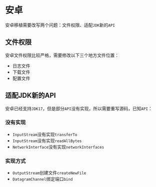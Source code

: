 # 安卓

安卓移植需要改写两个问题：文件权限、适配`JDK`新的`API`

## 文件权限

安卓文件权限比较严格，需要修改以下三个地方文件位置：

* 日志文件
* 下载文件
* 配置文件

## 适配JDK新的API

安卓已经支持`JDK17`，但是部分`API`没有实现，所以需要重写源码，已知`API`：

### 没有实现

* `InputStream`没有实现`transferTo`
* `InputStream`没有实现`readAllBytes`
* `NetworkInterface`没有实现`networkInterfaces`

### 实现方式

* `OutputStream`创建文件`createNewFile`
* `DatagramChannel`绑定端口`bind`